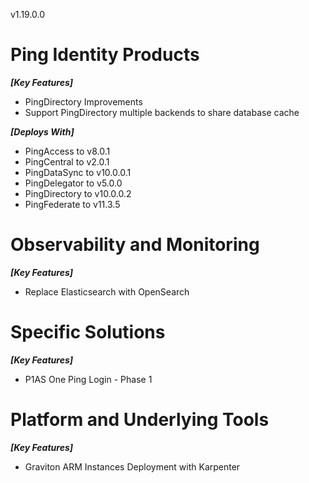 v1.19.0.0

# Ping Identity Products

**_[Key Features]_**

- PingDirectory Improvements
- Support PingDirectory multiple backends to share database cache

**_[Deploys With]_**

- PingAccess to v8.0.1
- PingCentral to v2.0.1
- PingDataSync to v10.0.0.1
- PingDelegator to v5.0.0
- PingDirectory to v10.0.0.2
- PingFederate to v11.3.5

# Observability and Monitoring

**_[Key Features]_**

- Replace Elasticsearch with OpenSearch

# Specific Solutions

**_[Key Features]_**

- P1AS One Ping Login - Phase 1

# Platform and Underlying Tools

**_[Key Features]_**

- Graviton ARM Instances Deployment with Karpenter